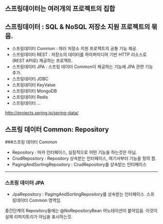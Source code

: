 
## 스프링데이터는 여러개의 프로젝트의 집합

## 스프링데이터 : SQL & NoSQL 저장소 지원 프로젝트의 묶음.
- 스프링데이터 Common : 여러 저장소 지원 프로젝트의 공통 기능 제공.
- 스프링데이터 REST : 저장소의 데이터를 하이퍼미디어 기반 HTTP 리소스로(REST API로) 제공하는 프로젝트.
- 스프링데이터 JPA : 스프링 데이터 Common이 제공하는 기능에 JPA 관련 기능 추가.
- 스프링데이터 JDBC
- 스프링데이터 KeyValue
- 스프링데이터 MongoDB
- 스프링데이터 Redis
- 스프링데이터 ...

http://projects.spring.io/spring-data/

## 스프링 데이터 Common: Repository

###스프링 데이터 Common
 - Repository : 마커 인터페이스, 실질적으로 어떤 기능을 하는것은 아님.
 - CrudRepository : Repository 상속받는 인터페이스, 여기서부터 기능을 정의 함.
 - PagingAndSortingRepository : CrudRepository를 상속받는 인터페이스
 -----------------------------
### 스프링 데이터 JPA
 - JpaRepository
  : PagingAndSortingRepository를 상속받는 인터페이스. 스프링데이터 Common 영역임. 

중간단계의 Repository들에는 @NoRepositoryBean 어노테이션이 붙어있음. 이것이 실제 리파지토리가 아님을 표시하는것.
